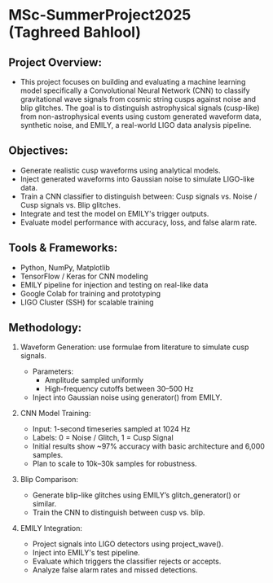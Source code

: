 # MSc-SummerProject2025 (Taghreed Bahlool)
## Project Overview:
- This project focuses on building and evaluating a machine learning model specifically a Convolutional Neural Network (CNN) to classify gravitational wave signals from cosmic string cusps against noise and blip glitches. The goal is to distinguish astrophysical signals (cusp-like) from non-astrophysical events using custom generated waveform data, synthetic noise, and EMILY, a real-world LIGO data analysis pipeline.

## Objectives:
- Generate realistic cusp waveforms using analytical models.
- Inject generated waveforms into Gaussian noise to simulate LIGO-like data.
- Train a CNN classifier to distinguish between: Cusp signals vs. Noise / Cusp signals vs. Blip glitches.
- Integrate and test the model on EMILY's trigger outputs.
- Evaluate model performance with accuracy, loss, and false alarm rate.

## Tools & Frameworks:
- Python, NumPy, Matplotlib
- TensorFlow / Keras for CNN modeling
- EMILY pipeline for injection and testing on real-like data
- Google Colab for training and prototyping
- LIGO Cluster (SSH) for scalable training

## Methodology:
1. Waveform Generation: use formulae from literature to simulate cusp signals.
   - Parameters:
      - Amplitude sampled uniformly
      - High-frequency cutoffs between 30–500 Hz
   - Inject into Gaussian noise using generator() from EMILY.
     
2. CNN Model Training:
   - Input: 1-second timeseries sampled at 1024 Hz
   - Labels: 0 = Noise / Glitch, 1 = Cusp Signal
   - Initial results show ~97% accuracy with basic architecture and 6,000 samples.
   - Plan to scale to 10k–30k samples for robustness.

3. Blip Comparison:
   - Generate blip-like glitches using EMILY’s glitch_generator() or similar.
   - Train the CNN to distinguish between cusp vs. blip.

4. EMILY Integration:
   - Project signals into LIGO detectors using project_wave().
   - Inject into EMILY's test pipeline.
   - Evaluate which triggers the classifier rejects or accepts.
   - Analyze false alarm rates and missed detections.
     

